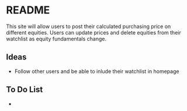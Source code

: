 # README

This site will allow users to post their calculated purchasing price on different equities. Users can update prices and delete equities from their watchlist as equity fundamentals change.

## Ideas
- Follow other users and be able to inlude their watchlist in homepage

## To Do List
- 
